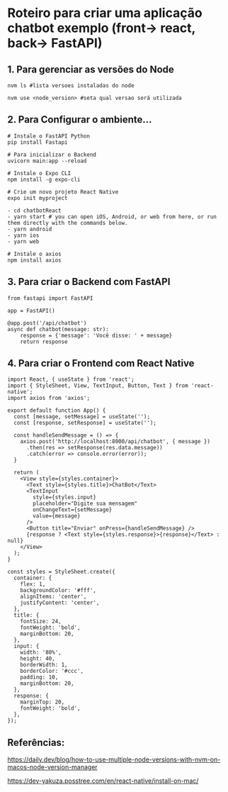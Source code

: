 # Roteiro para criar uma aplicação chatbot exemplo (front-> react, back-> FastAPI)

## 1. Para gerenciar as versões do Node
```
nvm ls #lista versoes instaladas do node
```
```
nvm use <node_version> #seta qual versao será utilizada
```
## 2. Para Configurar o ambiente...
```
# Instale o FastAPI Python
pip install Fastapi

# Para inicializar o Backend
uvicorn main:app --reload

# Instale o Expo CLI
npm install -g expo-cli

# Crie um novo projeto React Native
expo init myproject

- cd chatbotReact
- yarn start # you can open iOS, Android, or web from here, or run them directly with the commands below.
- yarn android
- yarn ios
- yarn web

# Instale o axios
npm install axios
```
## 3. Para criar o Backend com FastAPI
```
from fastapi import FastAPI

app = FastAPI()

@app.post('/api/chatbot')
async def chatbot(message: str):
    response = {'message': 'Você disse: ' + message}
    return response
```

## 4. Para criar o Frontend com React Native
```
import React, { useState } from 'react';
import { StyleSheet, View, TextInput, Button, Text } from 'react-native';
import axios from 'axios';

export default function App() {
  const [message, setMessage] = useState('');
  const [response, setResponse] = useState('');

  const handleSendMessage = () => {
    axios.post('http://localhost:8000/api/chatbot', { message })
      .then(res => setResponse(res.data.message))
      .catch(error => console.error(error));
  }

  return (
    <View style={styles.container}>
      <Text style={styles.title}>ChatBot</Text>
      <TextInput
        style={styles.input}
        placeholder="Digite sua mensagem"
        onChangeText={setMessage}
        value={message}
      />
      <Button title="Enviar" onPress={handleSendMessage} />
      {response ? <Text style={styles.response}>{response}</Text> : null}
    </View>
  );
}

const styles = StyleSheet.create({
  container: {
    flex: 1,
    backgroundColor: '#fff',
    alignItems: 'center',
    justifyContent: 'center',
  },
  title: {
    fontSize: 24,
    fontWeight: 'bold',
    marginBottom: 20,
  },
  input: {
    width: '80%',
    height: 40,
    borderWidth: 1,
    borderColor: '#ccc',
    padding: 10,
    marginBottom: 20,
  },
  response: {
    marginTop: 20,
    fontWeight: 'bold',
  },
});
```

## Referências:
https://daily.dev/blog/how-to-use-multiple-node-versions-with-nvm-on-macos-node-version-manager

https://dev-yakuza.posstree.com/en/react-native/install-on-mac/
